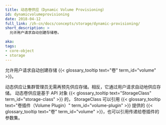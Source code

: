 ```yaml
---
title: 动态卷供应（Dynamic Volume Provisioning）
id: dynamicvolumeprovisioning
date: 2018-04-12
full_link: /zh-cn/docs/concepts/storage/dynamic-provisioning/
short_description: >
  允许用户请求自动创建存储卷。

aka: 
tags:
- core-object
- storage
---
```


<!--
title: Dynamic Volume Provisioning
id: dynamicvolumeprovisioning
date: 2018-04-12
full_link: /docs/concepts/storage/dynamic-provisioning
short_description: >
  Allows users to request automatic creation of storage  Volumes.

aka: 
tags:
- core-object
- storage
-->

<!--
 Allows users to request automatic creation of storage  {{< glossary_tooltip text="Volumes" term_id="volume" >}}.
-->
允许用户请求自动创建存储 {{< glossary_tooltip text="卷" term_id="volume" >}}。

<!--more--> 

<!--
Dynamic provisioning eliminates the need for cluster administrators to pre-provision storage. Instead, it automatically provisions storage by user request. Dynamic volume provisioning is based on an API object, {{< glossary_tooltip text="StorageClass" term_id="storage-class" >}}, referring to a {{< glossary_tooltip text="Volume Plugin" term_id="volume-plugin" >}} that provisions a {{< glossary_tooltip text="Volume" term_id="volume" >}} and the set of parameters to pass to the Volume Plugin.
-->
动态供应让集群管理员无需再预先供应存储。相反，它通过用户请求自动地供应存储。
动态卷供应是基于 API 对象 {{< glossary_tooltip text="StorageClass" term_id="storage-class" >}} 的，
StorageClass 可以引用 {{< glossary_tooltip text="卷插件（Volume Plugin）" term_id="volume-plugin" >}} 提供的
{{< glossary_tooltip text="卷" term_id="volume" >}}，也可以引用传递给卷插件的参数集。
